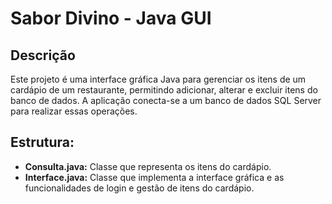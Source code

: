 # Sabor Divino - Java GUI

## Descrição
Este projeto é uma interface gráfica Java para gerenciar os itens de um cardápio de um restaurante, permitindo adicionar, alterar e excluir itens do banco de dados. A aplicação conecta-se a um banco de dados SQL Server para realizar essas operações.

## Estrutura:
- **Consulta.java:** Classe que representa os itens do cardápio.
- **Interface.java:** Classe que implementa a interface gráfica e as funcionalidades de login e gestão de itens do cardápio.
